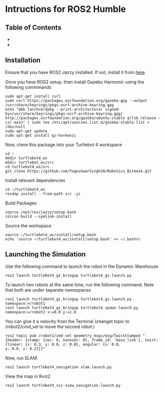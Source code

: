 # Intructions for ROS2 Humble

## Table of Contents
- 
-

## Installation

Ensure that you have ROS2 Jazzy installed. If not, install it from [here](https://docs.ros.org/en/jazzy/Installation/Ubuntu-Install-Debs.html)

Once you have ROS2 setup, then install Gazebo Harmonic using the following commmands 
```
sudo apt-get install curl
sudo curl https://packages.osrfoundation.org/gazebo.gpg --output /usr/share/keyrings/pkgs-osrf-archive-keyring.gpg
echo "deb [arch=$(dpkg --print-architecture) signed-by=/usr/share/keyrings/pkgs-osrf-archive-keyring.gpg] http://packages.osrfoundation.org/gazebo/ubuntu-stable $(lsb_release -cs) main" | sudo tee /etc/apt/sources.list.d/gazebo-stable.list > /dev/null
sudo apt-get update
sudo apt-get install gz-harmonic
```

Now, clone this package into your Turtlebot 4 workspace
```
cd ~
mkdir turtlebot4_ws
mkdir turtlebot_ws/src
cd turtlebot4_ws/src
git clone https://github.com/YogeshwarSingh10/Robotics_Bitmask.git
```
Install relevant dependencies
```
cd ~/turtlebot4_ws
rosdep install --from-path src -yi
```
Build Packages
```
source /opt/ros/jazzy/setup.bash
colcon build --symlink-install
```
Source the workspace
```
source ~/turtlebot4_ws/install/setup.bash
echo 'source ~/turtlebot4_ws/install/setup.bash' >> ~/.bashrc
```

## Launching the Simulation
Use the following command to launch the robot in the Dynamic Warehouse.
```
ros2 launch turtlebot4_gz_bringup turtlebot4_gz.launch.py
```

To launch two robots at the same time, run the following command. Note that both are under separate namespaces
```
ros2 launch turtlebot4_gz_bringup turtlebot4_gz.launch.py namespace:=/robot1 
ros2 launch turtlebot4_gz_bringup turtlebot4_spawn.launch.py namespace:=/robot2 x:=0.0 y:=1.0 
```

You can give it a velocity from the Terminal (changet topic to /robot2/cmd_vel to move the second robot.)
```
ros2 topic pub /robot1/cmd_vel geometry_msgs/msg/TwistStamped "{header: {stamp: {sec: 0, nanosec: 0}, frame_id: 'base_link'}, twist: {linear: {x: 0.3, y: 0.0, z: 0.0}, angular: {x: 0.0, y: 0.0, z: 0.2}}}"
```

Now, run SLAM.
```
ros2 launch turtlebot4_navigation slam.launch.py
```
View the map in Rviz2
```
ros2 launch turtlebot4_viz view_navigation.launch.py
```




